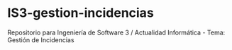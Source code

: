 # IS3-gestion-incidencias
Repositorio para Ingeniería de Software 3 / Actualidad Informática - Tema: Gestión de Incidencias
